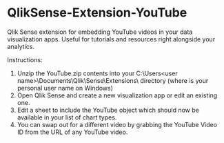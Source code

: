QlikSense-Extension-YouTube
===========================

Qlik Sense extension for embedding YouTube videos in your data visualization apps. Useful for tutorials and resources right alongside your analytics.

Instructions:
1. Unzip the YouTube.zip contents into your C:\Users\<user name>\Documents\Qlik\Sense\Extensions\ directory (where <user name> is your personal user name on Windows)
2. Open Qlik Sense and create a new visualization app or edit an existing one.
3. Edit a sheet to include the YouTube object which should now be available in your list of chart types.
4. You can swap out for a different video by grabbing the YouTube Video ID from the URL of any YouTube video.
